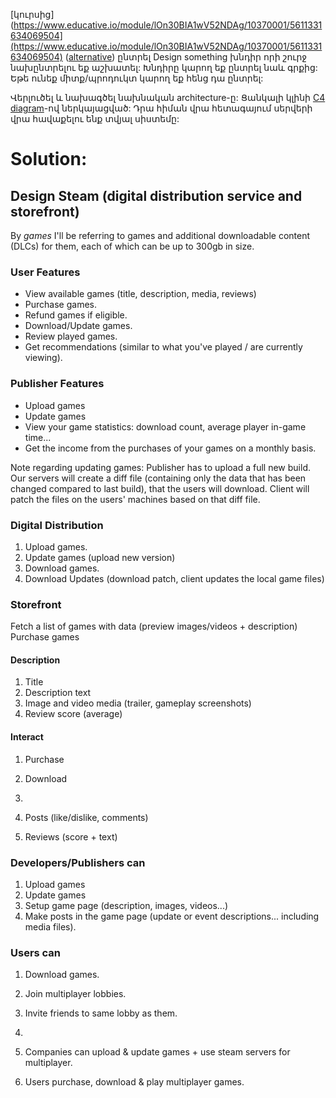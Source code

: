 [կուրսից](https://www.educative.io/module/lOn30BIA1wV52NDAg/10370001/5611331634069504](https://www.educative.io/module/lOn30BIA1wV52NDAg/10370001/5611331634069504)  ([alternative](https://systemdesignschool.io/problems/twitter/solution)) ընտրել Design something խնդիր որի շուրջ նախընտրելու եք աշխատել: Խնդիրը կարող եք ընտրել նաև գրքից: Եթե ունեք միտք/պրոդուկտ կարող եք հենց դա ընտրել:

Վերլուծել և նախագծել նախնական architecture-ը: Ցանկալի կլինի [C4 diagram](https://c4model.com/)-ով ներկայացված: Դրա հիման վրա հետագայում սերվերի վրա հավաքելու ենք տվյալ սիստեմը:


# Solution:

## Design Steam (digital distribution service and storefront)
By _games_ I'll be referring to games and additional downloadable content (DLCs) for them, each of which can be up to 300gb in size.
### User Features
- View available games (title, description, media, reviews)
- Purchase games.
- Refund games if eligible.
- Download/Update games.
- Review played games.
- Get recommendations (similar to what you've played / are currently viewing).
### Publisher  Features
- Upload games
- Update games
- View your game statistics: download count, average player in-game time...
- Get the income from the purchases of your games on a monthly basis.

Note regarding updating games:
Publisher has to upload a full new build. Our servers will create a diff file (containing only the data that has been changed compared to last build), that the users will download. Client will patch the files on the users' machines based on that diff file.




### Digital Distribution
1. Upload games.
2. Update games (upload new version)
3. Download games.
4. Download Updates (download patch, client updates the local game files)
### Storefront
Fetch a list of games with data (preview images/videos + description)
Purchase games

#### Description
1. Title
2. Description text
3. Image and video media (trailer, gameplay screenshots)
4. Review score (average)
#### Interact
1. Purchase
2. Download
3. 


3. Posts (like/dislike, comments)
4. Reviews (score + text)




### Developers/Publishers can
1. Upload games
2. Update games
3. Setup game page (description, images, videos...)
4. Make posts in the game page (update or event descriptions... including media files).
### Users can
1. Download games.
2. Join multiplayer lobbies.
3. Invite friends to same lobby as them.
4. 


5. Companies can upload & update games + use steam servers for multiplayer.
6. Users purchase, download & play multiplayer games.

